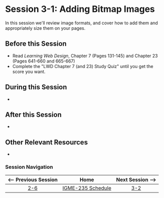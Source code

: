# Session 3-1: Adding Bitmap Images

In this session we'll review image formats, and cover how to add them and appropriately size them on your pages.

## Before this Session
- Read *Learning Web Design*, Chapter 7 (Pages 131-145) and Chapter 23 (Pages 641-660 and 665-667)
- Complete the "LWD Chapter 7 (and 23) Study Quiz" until you get the score you want. 

## During this Session
- 

## After this Session
- 

## Other Relevant Resources
- 

### Session Navigation

| <-- Previous Session |               Home                  | Next Session --> |
|:--------------------:|:-----------------------------------:|:----------------:|
|  [2-6](2-6.md)       | [IGME-235 Schedule](../schedule.md) |   [3-2](3-2.md)  |

